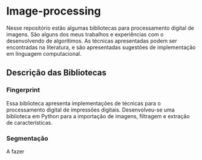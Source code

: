# Image-processing

Nesse repositório estão algumas bibliotecas para processamento digital de imagens. São alguns dos meus trabalhos e experiências com o desenvolvendo de algoritimos. 
As técnicas apresentadas podem ser encontradas na literatura, e são apresentadas sugestões de implementação em linguagem computacional. 

## Descrição das Bibliotecas

### Fingerprint

Essa biblioteca apresenta implementações de técnicas para o processamento digital de impressões digitais. Desenvolveu-se uma biblioteca em Python para a importação de imagens, filtragem e extração de características. 

<!-- incluir figuras de impressões digitais e filtragem -->

### Segmentação

A fazer
